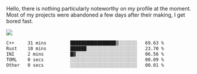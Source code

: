 Hello, there is nothing particularly noteworthy on my profile at the moment.
Most of my projects were abandoned a few days after their making, I get bored fast.

![](http://github-profile-summary-cards.vercel.app/api/cards/profile-details?username=devgksx&theme=github_dark)

<!--START_SECTION:waka-->

```txt
C++     31 mins         █████████████████▒░░░░░░░   69.63 %
Rust    10 mins         ██████░░░░░░░░░░░░░░░░░░░   23.70 %
INI     2 mins          █▓░░░░░░░░░░░░░░░░░░░░░░░   06.56 %
TOML    0 secs          ░░░░░░░░░░░░░░░░░░░░░░░░░   00.09 %
Other   0 secs          ░░░░░░░░░░░░░░░░░░░░░░░░░   00.01 %
```

<!--END_SECTION:waka-->
